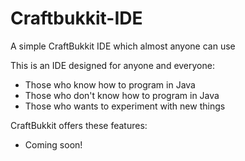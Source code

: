 Craftbukkit-IDE
===============

A simple CraftBukkit IDE which almost anyone can use

This is an IDE designed for anyone and everyone:

* Those who know how to program in Java
* Those who don't know how to program in Java
* Those who wants to experiment with new things

CraftBukkit offers these features:

* Coming soon!
